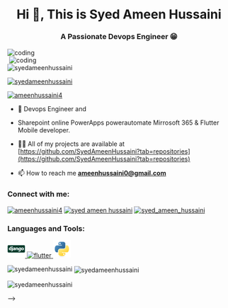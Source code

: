 <h1 align="center">Hi 👋, This is Syed Ameen Hussaini</h1>
<h3 align="center">A Passionate Devops Engineer 😁</h3>
<img align = "center" alt = "coding" width ="400" src= "https://c.tenor.com/NOYF3f82b_gAAAAC/programmer.gif">
<img align = "right" alt = "coding" width ="500" src= "https://media.geeksforgeeks.org/wp-content/uploads/20210129175426/ezgif1fadd7dacb293.gif">                                                                                                           
                                                                                                           

<p align="left"> <img src="https://komarev.com/ghpvc/?username=syedameenhussaini&label=Profile%20views&color=0e75b6&style=flat" alt="syedameenhussaini" /> </p>

<p align="left"> <a href="https://github.com/ryo-ma/github-profile-trophy"><img src="https://github-profile-trophy.vercel.app/?username=syedameenhussaini" alt="syedameenhussaini" /></a> </p>

<p align="left"> <a href="https://twitter.com/ameenhussaini4" target="blank"><img src="https://img.shields.io/twitter/follow/ameenhussaini4?logo=twitter&style=for-the-badge" alt="ameenhussaini4" /></a> </p>

- 🌱 Devops Engineer and 
- Sharepoint online PowerApps powerautomate Mirrosoft 365  & Flutter Mobile developer.

- 👨‍💻 All of my projects are available at [https://github.com/SyedAmeenHussaini?tab=repositories](https://github.com/SyedAmeenHussaini?tab=repositories)

- 📫 How to reach me **ameenhussaini0@gmail.com**

<h3 align="left">Connect with me:</h3>
<p align="left">
<a href="https://twitter.com/ameenhussaini4" target="blank"><img align="center" src="https://raw.githubusercontent.com/rahuldkjain/github-profile-readme-generator/master/src/images/icons/Social/twitter.svg" alt="ameenhussaini4" height="30" width="40" /></a>
<a href="https://stackoverflow.com/users/syed ameen hussaini" target="blank"><img align="center" src="https://raw.githubusercontent.com/rahuldkjain/github-profile-readme-generator/master/src/images/icons/Social/stack-overflow.svg" alt="syed ameen hussaini" height="30" width="40" /></a>
<a href="https://instagram.com/syed_ameen_hussaini" target="blank"><img align="center" src="https://raw.githubusercontent.com/rahuldkjain/github-profile-readme-generator/master/src/images/icons/Social/instagram.svg" alt="syed_ameen_hussaini" height="30" width="40" /></a>
</p>

<h3 align="left">Languages and Tools:</h3>
<p align="left"> <a href="https://www.djangoproject.com/" target="_blank" rel="noreferrer"> <img src="https://raw.githubusercontent.com/devicons/devicon/master/icons/django/django-original.svg" alt="django" width="40" height="40"/> </a> <a href="https://flutter.dev" target="_blank" rel="noreferrer"> <img src="https://www.vectorlogo.zone/logos/flutterio/flutterio-icon.svg" alt="flutter" width="40" height="40"/> </a> <a href="https://www.python.org" target="_blank" rel="noreferrer"> <img src="https://raw.githubusercontent.com/devicons/devicon/master/icons/python/python-original.svg" alt="python" width="40" height="40"/> </a> </p>

<p><img align="left" src="https://github-readme-stats.vercel.app/api/top-langs?username=syedameenhussaini&show_icons=true&locale=en&layout=compact" alt="syedameenhussaini" /></p>

<p>&nbsp;<img align="center" src="https://github-readme-stats.vercel.app/api?username=syedameenhussaini&show_icons=true&locale=en" alt="syedameenhussaini" /></p>

<p><img align="center" src="https://github-readme-streak-stats.herokuapp.com/?user=syedameenhussaini&" alt="syedameenhussaini" /></p>

-->
